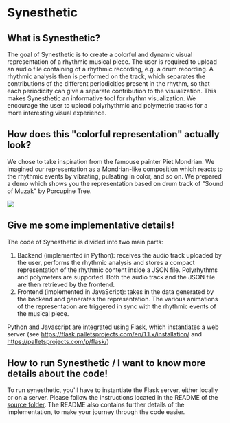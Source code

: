 # Synesthetic

## What is Synesthetic?

The goal of Synesthetic is to create a colorful and dynamic visual representation of a rhythmic musical piece. The user is required to upload an audio file containing of a rhythmic recording, e.g. a drum recording. A rhythmic analysis then is performed on the track, which separates the contributions of the different periodicities present in the rhythm, so that each periodicity can give a separate contribution to the visualization. This makes Synesthetic an informative tool for rhythm visualization. We encourage the user to upload polyrhythmic and polymetric tracks for a more interesting visual experience.

## How does this "colorful representation" actually look?

We chose to take inspiration from the famouse painter Piet Mondrian. We imagined our representation as a Mondrian-like composition which reacts to the rhythmic events by vibrating, pulsating in color, and so on. We prepared a demo which shows you the representation based on drum track of "Sound of Muzak" by Porcupine Tree.   

[![](http://img.youtube.com/vi/CIWOzm0pQt0/0.jpg)](http://www.youtube.com/watch?v=CIWOzm0pQt0 "")


## Give me some implementative details!

The code of Synesthetic is divided into two main parts:
1. Backend (implemented in Python): receives the audio track uploaded by the user, performs the rhythmic analysis and stores a compact representation of the rhythmic content inside a JSON file. Polyrhythms and polymeters are supported. Both the audio track and the JSON file are then retrieved by the frontend.
2. Frontend (implemented in JavaScript): takes in the data generated by the backend and generates the representation. The various animations of the representation are triggered in sync with the rhythmic events of the musical piece.

Python and Javascript are integrated using Flask, which instantiates a web server (see https://flask.palletsprojects.com/en/1.1.x/installation/ and https://palletsprojects.com/p/flask/)

## How to run Synesthetic / I want to know more details about the code!
To run synesthetic, you'll have to instantiate the Flask server, either locally or on a server. Please follow the instructions located in the README of the [source folder](src/). The README also contains further details of the implementation, to make your journey through the code easier.
